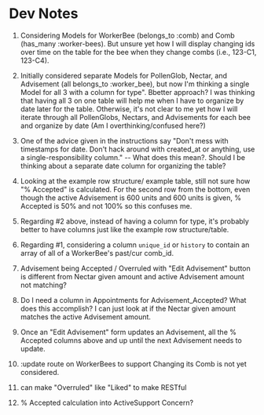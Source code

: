 # Dev Notes

1. Considering Models for WorkerBee (belongs_to :comb) and Comb (has_many :worker-bees). But unsure yet how I will display changing ids over time on the table for the bee when they change combs (i.e., 123-C1, 123-C4).

2. Initially considered separate Models for PollenGlob, Nectar, and Advisement (all belongs_to :worker_bee), but now I'm thinking a single Model for all 3 with a column for type". Bbetter approach? I was thinking that having all 3 on one table will help me when I have to organize by date later for the table. Otherwise, it's not clear to me yet how I will iterate through all PollenGlobs, Nectars, and Advisements for each bee and organize by date (Am I overthinking/confused here?)

3. One of the advice given in the instructions say "Don't mess with timestamps for date. Don't hack around with created_at or anything, use a single-responsibility column." -- What does this mean?. Should I be thinking about a separate date column for organizing the table?

4. Looking at the example row structure/ example table, still not sure how "% Accepted" is calculated. For the second row from the bottom, even though the active Advisement is 600 units and 600 units is given, % Accepted is 50% and not 100% so this confuses me.

5. Regarding #2 above, instead of having a column for type, it's probably better to have columns just like the example row structure/table.

6. Regarding #1, considering a column `unique_id` or `history` to contain an array of all of a WorkerBee's past/cur comb_id.

7. Advisement being Accepted / Overruled with "Edit Advisement" button is different from Nectar given amount and active Advisement amount not matching?

8. Do I need a column in Appointments for Advisement_Accepted? What does this accomplish? I can just look at if the Nectar given amount matches the active Advisement amount.

9. Once an "Edit Advisement" form updates an Advisement, all the % Accepted columns above and up until the next Advisement needs to update.

10. :update route on WorkerBees to support Changing its Comb is not yet considered.

11. can make "Overruled" like "Liked" to make RESTful

12. % Accepted calculation into ActiveSupport Concern?
